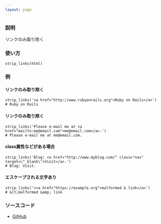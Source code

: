 ```yaml
---
layout: page
---
```

### 説明
リンクのみ取り除く

### 使い方
    strip_links(html)

### 例
#### リンクのみ取り除く
    strip_links('<a href="http://www.rubyonrails.org">Ruby on Rails</a>')
    # Ruby on Rails

#### リンクのみ取り除く
    strip_links('Please e-mail me at <a href="mailto:me@email.com">me@email.com</a>.')
    # Please e-mail me at me@email.com.

#### class属性などがある場合
    strip_links('Blog: <a href="http://www.myblog.com/" class="nav" target=\"_blank\">Visit</a>.')
    # Blog: Visit.

#### エスケープされる文字あり
    strip_links('<<a href="https://example.org">malformed & link</a>')
    # &lt;malformed &amp; link

### ソースコード
* [GitHub](https://github.com/rails/rails/blob/f33d52c95217212cbacc8d5e44b5a8e3cdc6f5b3/actionview/lib/action_view/helpers/sanitize_helper.rb#L120)
